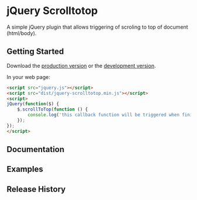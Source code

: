 # jQuery Scrolltotop

A simple jQuery plugin that allows triggering of scroling to top of document (html/body).

## Getting Started
Download the [production version][min] or the [development version][max].

[min]: https://raw.github.com/swallentin/jquery-scrolltotop/master/dist/jquery-scrolltotop.min.js
[max]: https://raw.github.com/swallentin/jquery-scrolltotop/master/dist/jquery-scrolltotop.js

In your web page:

```html
<script src="jquery.js"></script>
<script src="dist/jquery-scrolltotop.min.js"></script>
<script>
jQuery(function($) {
    $.scrollToTop(function () {
        console.log('this callback function will be triggered when finished scrolling to top');
    });
});
</script>
```

## Documentation

## Examples

## Release History
